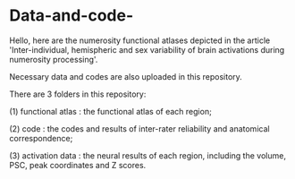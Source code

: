 # Data-and-code-
Hello, here are the numerosity functional atlases depicted in the article 'Inter-individual, hemispheric and sex variability of brain activations during numerosity processing'.

Necessary data and codes are also uploaded in this repository.

There are 3 folders in this repository:

  (1) functional atlas : the functional atlas of each region;
   
  (2) code : the codes and results of inter-rater reliability and anatomical correspondence;

  (3) activation data : the neural results of each region, including the volume, PSC, peak coordinates and Z scores.
